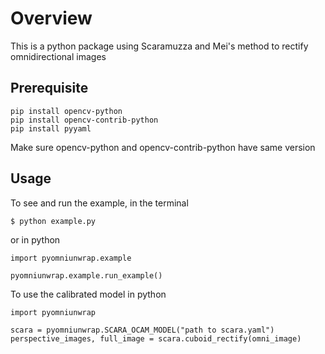 # Overview
This is a python package using Scaramuzza and Mei's method to rectify omnidirectional images

## Prerequisite

```
pip install opencv-python
pip install opencv-contrib-python
pip install pyyaml
```

Make sure opencv-python and opencv-contrib-python have same version

## Usage

To see and run the example, in the terminal
```
$ python example.py
```
or in python
```
import pyomniunwrap.example

pyomniunwrap.example.run_example()
```

To use the calibrated model in python
```
import pyomniunwrap

scara = pyomniunwrap.SCARA_OCAM_MODEL("path to scara.yaml")
perspective_images, full_image = scara.cuboid_rectify(omni_image)
```